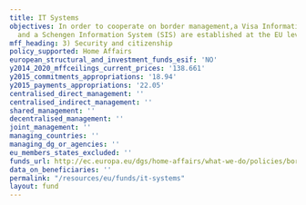 ```yaml
---
title: IT Systems
objectives: In order to cooperate on border management,a Visa Information System (VIS)
  and a Schengen Information System (SIS) are established at the EU level.
mff_heading: 3) Security and citizenship
policy_supported: Home Affairs
european_structural_and_investment_funds_esif: 'NO'
y2014_2020_mffceilings_current_prices: '138.661'
y2015_commitments_appropriations: '18.94'
y2015_payments_appropriations: '22.05'
centralised_direct_management: ''
centralised_indirect_management: ''
shared_management: ''
decentralised_management: ''
joint_management: ''
managing_countries: ''
managing_dg_or_agencies: ''
eu_members_states_excluded: ''
funds_url: http://ec.europa.eu/dgs/home-affairs/what-we-do/policies/borders-and-visas/visa-information-system/index_en.htmhttp://ec.europa.eu/dgs/home-affairs/what-we-do/policies/borders-and-visas/schengen-information-system/index_en.htm
data_on_beneficiaries: ''
permalink: "/resources/eu/funds/it-systems"
layout: fund
---
```

